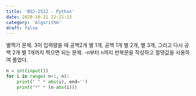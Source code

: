 ```yaml
---
title: 'BOJ-2522 - Python'
date: 2020-10-21 12:21:13
category: 'Algorithm'
draft: false
---
```

별찍기 문제. 3이 입력됐을 때 공백2개 별 1개, 공백 1개 별 2개, 별 3개, 그리고 다시 공백 2개 별 1개까지 찍으면 되는 문제. -n부터 n까지 반복문을 작성하고 절댓값을 사용하여 풀었다.
```python
n = int(input())
for i in range(-n+1, n):
    print(" " * abs(i), end='')
    print("*" * (n-abs(i)))

```